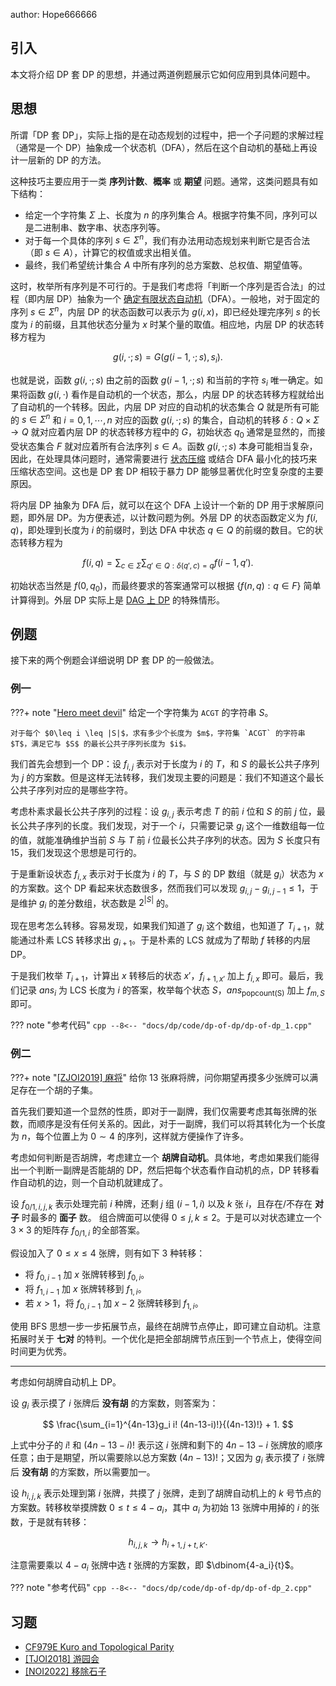 author: Hope666666

## 引入

本文将介绍 DP 套 DP 的思想，并通过两道例题展示它如何应用到具体问题中。

## 思想

所谓「DP 套 DP」，实际上指的是在动态规划的过程中，把一个子问题的求解过程（通常是一个 DP）抽象成一个状态机（DFA），然后在这个自动机的基础上再设计一层新的 DP 的方法。

这种技巧主要应用于一类 **序列计数**、**概率** 或 **期望** 问题。通常，这类问题具有如下结构：

-   给定一个字符集 $\Sigma$ 上、长度为 $n$ 的序列集合 $A$。根据字符集不同，序列可以是二进制串、数字串、状态序列等。
-   对于每一个具体的序列 $s\in \Sigma^n$，我们有办法用动态规划来判断它是否合法（即 $s\in A$），计算它的权值或求出相关值。
-   最终，我们希望统计集合 $A$ 中所有序列的总方案数、总权值、期望值等。

这时，枚举所有序列是不可行的。于是我们考虑将「判断一个序列是否合法」的过程（即内层 DP）抽象为一个 [确定有限状态自动机](../string/automaton.md)（DFA）。一般地，对于固定的序列 $s\in\Sigma^n$，内层 DP 的状态函数可以表示为 $g(i,x)$，即已经处理完序列 $s$ 的长度为 $i$ 的前缀，且其他状态分量为 $x$ 时某个量的取值。相应地，内层 DP 的状态转移方程为

$$
g(i,\cdot;s) = G(g(i-1,\cdot;s),s_i).
$$

也就是说，函数 $g(i,\cdot;s)$ 由之前的函数 $g(i-1,\cdot;s)$ 和当前的字符 $s_i$ 唯一确定。如果将函数 $g(i,\cdot)$ 看作是自动机的一个状态，那么，内层 DP 的状态转移方程就给出了自动机的一个转移。因此，内层 DP 对应的自动机的状态集合 $Q$ 就是所有可能的 $s\in\Sigma^n$ 和 $i=0,1,\cdots,n$ 对应的函数 $g(i,\cdot;s)$ 的集合，自动机的转移 $\delta:Q\times\Sigma\to Q$ 就对应着内层 DP 的状态转移方程中的 $G$，初始状态 $q_0$ 通常是显然的，而接受状态集合 $F$ 就对应着所有合法序列 $s\in A$。函数 $g(i,\cdot;s)$ 本身可能相当复杂，因此，在处理具体问题时，通常需要进行 [状态压缩](./state.md) 或结合 DFA 最小化的技巧来压缩状态空间。这也是 DP 套 DP 相较于暴力 DP 能够显著优化时空复杂度的主要原因。

将内层 DP 抽象为 DFA 后，就可以在这个 DFA 上设计一个新的 DP 用于求解原问题，即外层 DP。为方便表述，以计数问题为例。外层 DP 的状态函数定义为 $f(i,q)$，即处理到长度为 $i$ 的前缀时，到达 DFA 中状态 $q\in Q$ 的前缀的数目。它的状态转移方程为

$$
f(i,q) = \sum_{c\in\Sigma}\sum_{q'\in Q:\delta(q',c)=q} f(i-1,q').
$$

初始状态当然是 $f(0,q_0)$，而最终要求的答案通常可以根据 $\{f(n,q):q\in F\}$ 简单计算得到。外层 DP 实际上是 [DAG 上 DP](./dag.md) 的特殊情形。

## 例题

接下来的两个例题会详细说明 DP 套 DP 的一般做法。

### 例一

???+ note "[Hero meet devil](https://www.luogu.com.cn/problem/P10614)"
    给定一个字符集为 `ACGT` 的字符串 $S$。
    
    对于每个 $0\leq i \leq |S|$，求有多少个长度为 $m$，字符集 `ACGT` 的字符串 $T$，满足它与 $S$ 的最长公共子序列长度为 $i$。

我们首先会想到一个 DP：设 $f_{i,j}$ 表示对于长度为 $i$ 的 $T$，和 $S$ 的最长公共子序列为 $j$ 的方案数。但是这样无法转移，我们发现主要的问题是：我们不知道这个最长公共子序列对应的是哪些字符。

考虑朴素求最长公共子序列的过程：设 $g_{i,j}$ 表示考虑 $T$ 的前 $i$ 位和 $S$ 的前 $j$ 位，最长公共子序列的长度。我们发现，对于一个 $i$，只需要记录 $g_i$ 这个一维数组每一位的值，就能准确维护当前 $S$ 与 $T$ 前 $i$ 位最长公共子序列的状态。因为 $S$ 长度只有 $15$，我们发现这个思想是可行的。

于是重新设状态 $f_{i,x}$ 表示对于长度为 $i$ 的 $T$，与 $S$ 的 DP 数组（就是 $g_i$）状态为 $x$ 的方案数。这个 DP 看起来状态数很多，然而我们可以发现 $g_{i,j}-g_{i,j-1}\le 1$，于是维护 $g_i$ 的差分数组，状态数是 $2^{|S|}$ 的。

现在思考怎么转移。容易发现，如果我们知道了 $g_i$ 这个数组，也知道了 $T_{i+1}$，就能通过朴素 LCS 转移求出 $g_{i+1}$。于是朴素的 LCS 就成为了帮助 $f$ 转移的内层 DP。

于是我们枚举 $T_{i+1}$，计算出 $x$ 转移后的状态 $x'$，$f_{i+1,x'}$ 加上 $f_{i,x}$ 即可。最后，我们记录 $ans_i$ 为 LCS 长度为 $i$ 的答案，枚举每个状态 $S$，$ans_{\operatorname{popcount(S)}}$ 加上 $f_{m,S}$ 即可。

??? note "参考代码"
    ```cpp
    --8<-- "docs/dp/code/dp-of-dp/dp-of-dp_1.cpp"
    ```

### 例二

???+ note "[\[ZJOI2019\] 麻将](https://loj.ac/p/3042)"
    给你 $13$ 张麻将牌，问你期望再摸多少张牌可以满足存在一个胡的子集。

首先我们要知道一个显然的性质，即对于一副牌，我们仅需要考虑其每张牌的张数，而顺序是没有任何关系的。因此，对于一副牌，我们可以将其转化为一个长度为 $n$，每个位置上为 $0\sim 4$ 的序列，这样就方便操作了许多。

考虑如何判断是否胡牌，考虑建立一个 **胡牌自动机**。具体地，考虑如果我们能得出一个判断一副牌是否能胡的 DP，然后把每个状态看作自动机的点，DP 转移看作自动机的边，则一个自动机就建成了。

设 $f_{0/1,i,j,k}$ 表示处理完前 $i$ 种牌，还剩 $j$ 组 $(i−1,i)$ 以及 $k$ 张 $i$，且存在/不存在 **对子** 时最多的 **面子** 数。
组合牌面可以使得 $0\leq j,k \leq 2$。于是可以对状态建立一个 $3\times 3$ 的矩阵存 $f_{0/1,i}$ 的全部答案。

假设加入了 $0\leq x\leq 4$ 张牌，则有如下 $3$ 种转移：

-   将 $f_{0,i-1}$ 加 $x$ 张牌转移到 $f_{0,i}$。
-   将 $f_{1,i-1}$ 加 $x$ 张牌转移到 $f_{1,i}$。
-   若 $x>1$，将 $f_{0,i-1}$ 加 $x-2$ 张牌转移到 $f_{1,i}$。

使用 BFS 思想一步一步拓展节点，最终在胡牌节点停止，即可建立自动机。注意拓展时关于 **七对** 的特判。一个优化是把全部胡牌节点压到一个节点上，使得空间时间更为优秀。

***

考虑如何胡牌自动机上 DP。

设 $g_i$ 表示摸了 $i$ 张牌后 **没有胡** 的方案数，则答案为：

$$
\frac{\sum_{i=1}^{4n-13}g_i i! (4n-13-i)!}{(4n-13)!} + 1.
$$

上式中分子的 $i!$ 和 $(4n−13−i)!$ 表示这 $i$ 张牌和剩下的 $4n−13−i$ 张牌放的顺序任意；由于是期望，所以需要除以总方案数 $(4n-13)!$；又因为 $g_i$ 表示摸了 $i$ 张牌后 **没有胡** 的方案数，所以需要加一。

设 $h_{i,j,k}$ 表示处理到第 $i$ 张牌，共摸了 $j$ 张牌，走到了胡牌自动机上的 $k$ 号节点的方案数。转移枚举摸牌数 $0\leq t\leq 4-a_i$，其中 $a_i$ 为初始 $13$ 张牌中用掉的 $i$ 的张数，于是就有转移：

$$
h_{i,j,k} \to h_{i+1,j+t,k'}.
$$

注意需要乘以 $4−a_i$ 张牌中选 $t$ 张牌的方案数，即 $\dbinom{4-a_i}{t}$。

??? note "参考代码"
    ```cpp
    --8<-- "docs/dp/code/dp-of-dp/dp-of-dp_2.cpp"
    ```

## 习题

-   [CF979E Kuro and Topological Parity](https://codeforces.com/problemset/problem/979/E)
-   [\[TJOI2018\] 游园会](https://loj.ac/p/2575)
-   [\[NOI2022\] 移除石子](https://loj.ac/p/3848)
